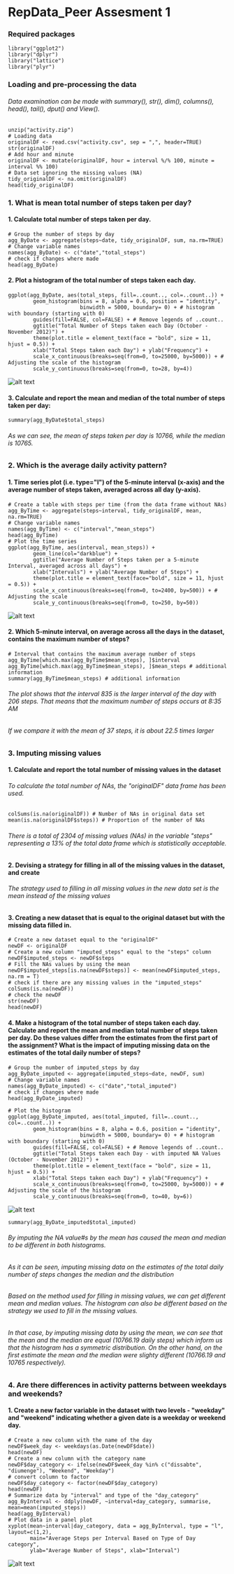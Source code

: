 # RepData_Peer Assesment 1

### Required packages

```{}
library("ggplot2")
library("dplyr")
library("lattice")
library("plyr")
```

### Loading and pre-processing the data
###### *Data examination can be made with summary(), str(), dim(), columns(), head(), tail(), dput() and View().*

```{r original data frame}
unzip("activity.zip")
# Loading data
originalDF <- read.csv("activity.csv", sep = ",", header=TRUE)
str(originalDF)
# Add hour and minute
originalDF <- mutate(originalDF, hour = interval %/% 100, minute = interval %% 100)
# Data set ignoring the missing values (NA)
tidy_originalDF <- na.omit(originalDF) 
head(tidy_originalDF) 
```
### **1. What is mean total number of steps taken per day?**
#### **1.** Calculate total number of steps taken per day.
```{r total steps per day, echo=TRUE}
# Group the number of steps by day
agg_ByDate <- aggregate(steps~date, tidy_originalDF, sum, na.rm=TRUE)
# Change variable names
names(agg_ByDate) <- c("date","total_steps")
# check if changes where made
head(agg_ByDate)
```
#### **2.** Plot a histogram of the total number of steps taken each day.

```{r plot total steps per day, echo=TRUE}
ggplot(agg_ByDate, aes(total_steps, fill=..count.., col=..count..)) +
        geom_histogram(bins = 8, alpha = 0.6, position = "identity", 
                       binwidth = 5000, boundary= 0) + # histogram with boundary (starting with 0) 
        guides(fill=FALSE, col=FALSE) + # Remove legends of ..count..
        ggtitle("Total Number of Steps taken each Day (October - November 2012)") +
        theme(plot.title = element_text(face = "bold", size = 11, hjust = 0.5)) +
        xlab("Total Steps taken each Day") + ylab("Frequency") + 
        scale_x_continuous(breaks=seq(from=0, to=25000, by=5000)) + # Adjusting the scale of the histogram
        scale_y_continuous(breaks=seq(from=0, to=28, by=4)) 
```
![alt text](https://github.com/Trochillianne/RepData_PeerAssessment1/blob/master/Figures/Plot1.png)

#### **3.** Calculate and report the mean and median of the total number of steps taken per day:

```{r mean and median steps per Day}
summary(agg_ByDate$total_steps)
```
###### *As we can see, the mean of steps taken per day is 10766, while the median is 10765.*

### **2. Which is the average daily activity pattern?**
#### **1.** Time series plot (i.e. type="l") of the 5-minute interval (x-axis) and the average number of steps taken, averaged across all day (y-axis).

```{r average daily activity, echo=TRUE}
# Create a table with steps per time (from the data frame without NAs)
agg_ByTime <- aggregate(steps~interval, tidy_originalDF, mean, na.rm=TRUE) 
# Change variable names
names(agg_ByTime) <- c("interval","mean_steps")
head(agg_ByTime)
# Plot the time series
ggplot(agg_ByTime, aes(interval, mean_steps)) + 
        geom_line(col="darkblue") +
        ggtitle("Average Number of Steps taken per a 5-minute Interval, averaged across all days") + 
        xlab("Intervals") + ylab("Average Number of Steps") + 
        theme(plot.title = element_text(face="bold", size = 11, hjust = 0.5)) +
        scale_x_continuous(breaks=seq(from=0, to=2400, by=500)) + # Adjusting the scale
        scale_y_continuous(breaks=seq(from=0, to=250, by=50))    
```
![alt text](https://github.com/Trochillianne/RepData_PeerAssessment1/blob/master/Figures/Plot2.png)

#### **2.** Which 5-minute interval, on average across all the days in the dataset, contains the maximum number of steps?
```{r max val, echo=TRUE}
# Interval that contains the maximum average number of steps
agg_ByTime[which.max(agg_ByTime$mean_steps), ]$interval 
agg_ByTime[which.max(agg_ByTime$mean_steps), ]$mean_steps # additional information
summary(agg_ByTime$mean_steps) # additional information
```
###### *The plot shows that the interval 835 is the larger interval of the day with 206 steps. That means that the maximum number of steps occurs at 8:35 AM*
###### *If we compare it with the mean of 37 steps, it is about 22.5 times larger*

### **3. Imputing missing values**
#### **1.** Calculate and report the total number of missing values in the dataset
###### *To calculate the total number of NAs, the "originalDF" data frame has been used.*

```{r NA count, echo=TRUE}
colSums(is.na(originalDF)) # Number of NAs in original data set
mean(is.na(originalDF$steps)) # Proportion of the number of NAs
```
###### *There is a total of 2304 of missing values (NAs) in the variable "steps" representing a 13% of the total data frame which is statistically acceptable.*

#### **2.** Devising a strategy for filling in all of the missing values in the dataset, and create 
###### *The strategy used to filling in all missing values in the new data set is the mean instead of the missing values*

#### **3.** Creating a new dataset that is equal to the original dataset but with the missing data filled in.

```{r fill NA, echo=TRUE}
# Create a new dataset equal to the "originalDF"
newDF <- originalDF 
# Create a new column "imputed_steps" equal to the "steps" column
newDF$imputed_steps <- newDF$steps
# Fill the NAs values by using the mean
newDF$imputed_steps[is.na(newDF$steps)] <- mean(newDF$imputed_steps, na.rm = T)
# check if there are any missing values in the "imputed_steps"
colSums(is.na(newDF))
# check the newDF
str(newDF)
head(newDF) 

```
#### **4.** Make a histogram of the total number of steps taken each day. Calculate and report the mean and median total number of steps taken per day. Do these values differ from the estimates from the first part of the assignment? What is the impact of imputing missing data on the estimates of the total daily number of steps?

```{r total imputed_steps per day, echo=TRUE}
# Group the number of imputed_steps by day
agg_ByDate_imputed <- aggregate(imputed_steps~date, newDF, sum)
# Change variable names
names(agg_ByDate_imputed) <- c("date","total_imputed")
# check if changes where made
head(agg_ByDate_imputed)
```

```{r plot total imputed_steps, echo=TRUE}
# Plot the histogram
ggplot(agg_ByDate_imputed, aes(total_imputed, fill=..count.., col=..count..)) +
        geom_histogram(bins = 8, alpha = 0.6, position = "identity", 
                       binwidth = 5000, boundary= 0) + # histogram with boundary (starting with 0) 
        guides(fill=FALSE, col=FALSE) + # Remove legends of ..count..
        ggtitle("Total Steps taken each Day - with imputed NA Values (October - November 2012)") +
        theme(plot.title = element_text(face = "bold", size = 11, hjust = 0.5)) +
        xlab("Total Steps taken each Day") + ylab("Frequency") + 
        scale_x_continuous(breaks=seq(from=0, to=25000, by=5000)) + # Adjusting the scale of the histogram
        scale_y_continuous(breaks=seq(from=0, to=40, by=6)) 
```
![alt text](https://github.com/Trochillianne/RepData_PeerAssessment1/blob/master/Figures/Plot3.png)

```{r mean and median total_imputed, echo=TRUE}
summary(agg_ByDate_imputed$total_imputed)
```
###### *By imputing the NA value#s by the mean has caused the mean and median to be different in both histograms.*
###### *As it can be seen, imputing missing data on the estimates of the total daily number of steps changes the median and the distribution*
###### *Based on the method used for filling in missing values, we can get different mean and median values. The histogram can also be different based on the strategy we used to fill in the missing values.*
###### *In that case, by imputing missing data by using the mean, we can see that the mean and the median are equal (10766.19 daily steps) which inform us that the histogram has a symmetric distribution. On the other hand, on the first estimate the mean and the median were slighty different (10766.19 and 10765 respectively).*

### **4. Are there differences in activity patterns between weekdays and weekends?**
#### **1.** Create a new factor variable in the dataset with two levels - "weekday" and "weekend" indicating whether a given date is a weekday or weekend day.
```{r weekday and weekend, echo=TRUE}
# Create a new column with the name of the day
newDF$week_day <- weekdays(as.Date(newDF$date))
head(newDF)
# Create a new column with the category name 
newDF$day_category <- ifelse(newDF$week_day %in% c("dissabte", "diumenge"), "Weekend", "Weekday")
# convert column to factor
newDF$day_category <- factor(newDF$day_category)
head(newDF)
# Summarize data by "interval" and type of the "day_category"
agg_ByInterval <- ddply(newDF, ~interval+day_category, summarise, mean=mean(imputed_steps))
head(agg_ByInterval)
# Plot data in a panel plot
xyplot(mean~interval|day_category, data = agg_ByInterval, type = "l", layout=c(1,2), 
       main="Average Steps per Interval Based on Type of Day category", 
       ylab="Average Number of Steps", xlab="Interval")
```
![alt text](https://github.com/Trochillianne/RepData_PeerAssessment1/blob/master/Figures/Plot4.png)
